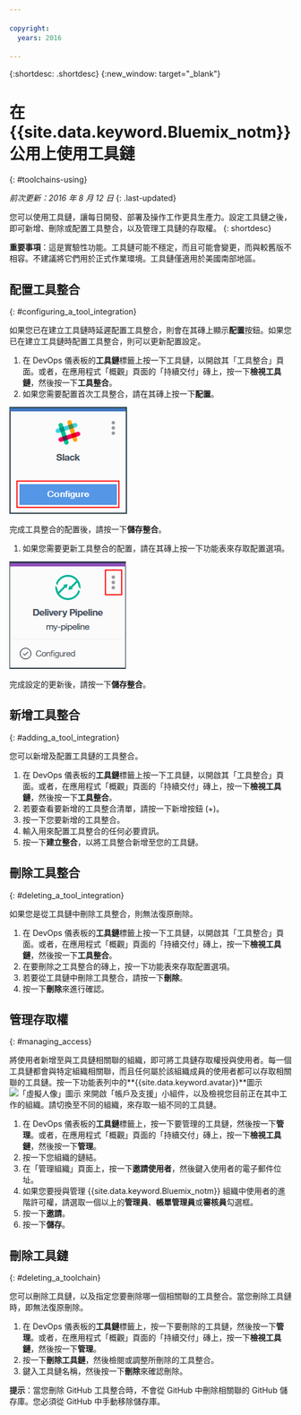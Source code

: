 ```yaml
---

copyright:
  years: 2016

---
```


{:shortdesc: .shortdesc}
{:new_window: target="_blank"}

# 在 {{site.data.keyword.Bluemix_notm}} 公用上使用工具鏈
{: #toolchains-using}

*前次更新：2016 年 8 月 12 日*
{: .last-updated}

您可以使用工具鏈，讓每日開發、部署及操作工作更具生產力。設定工具鏈之後，即可新增、刪除或配置工具整合，以及管理工具鏈的存取權。
{: shortdesc}

**重要事項**：這是實驗性功能。工具鏈可能不穩定，而且可能會變更，而與較舊版不相容。不建議將它們用於正式作業環境。工具鏈僅適用於美國南部地區。

## 配置工具整合
{: #configuring_a_tool_integration}

如果您已在建立工具鏈時延遲配置工具整合，則會在其磚上顯示**配置**按鈕。如果您已在建立工具鏈時配置工具整合，則可以更新配置設定。

1. 在 DevOps 儀表板的**工具鏈**標籤上按一下工具鏈，以開啟其「工具整合」頁面。或者，在應用程式「概觀」頁面的「持續交付」磚上，按一下**檢視工具鏈**，然後按一下**工具整合**。
1. 如果您需要配置首次工具整合，請在其磚上按一下**配置**。

  ![「配置」按鈕](images/toolchain_tile_configure.png)

 完成工具整合的配置後，請按一下**儲存整合**。
 
1. 如果您需要更新工具整合的配置，請在其磚上按一下功能表來存取配置選項。

  ![「配置」功能表](images/toolchain_tile_menu.png)
 
 完成設定的更新後，請按一下**儲存整合**。

## 新增工具整合
{: #adding_a_tool_integration}

您可以新增及配置工具鏈的工具整合。

1. 在 DevOps 儀表板的**工具鏈**標籤上按一下工具鏈，以開啟其「工具整合」頁面。或者，在應用程式「概觀」頁面的「持續交付」磚上，按一下**檢視工具鏈**，然後按一下**工具整合**。
1. 若要查看要新增的工具整合清單，請按一下新增按鈕 (+)。
1. 按一下您要新增的工具整合。
1. 輸入用來配置工具整合的任何必要資訊。 
1. 按一下**建立整合**，以將工具整合新增至您的工具鏈。

## 刪除工具整合
{: #deleting_a_tool_integration}

如果您是從工具鏈中刪除工具整合，則無法復原刪除。 

1. 在 DevOps 儀表板的**工具鏈**標籤上按一下工具鏈，以開啟其「工具整合」頁面。或者，在應用程式「概觀」頁面的「持續交付」磚上，按一下**檢視工具鏈**，然後按一下**工具整合**。
1. 在要刪除之工具整合的磚上，按一下功能表來存取配置選項。
1. 若要從工具鏈中刪除工具整合，請按一下**刪除**。
1. 按一下**刪除**來進行確認。  

## 管理存取權
{: #managing_access}

將使用者新增至與工具鏈相關聯的組織，即可將工具鏈存取權授與使用者。每一個工具鏈都會與特定組織相關聯，而且任何屬於該組織成員的使用者都可以存取相關聯的工具鏈。按一下功能表列中的**{{site.data.keyword.avatar}}**圖示 ![「虛擬人像」圖示](../icons/i-avatar-icon.svg) 來開啟「帳戶及支援」小組件，以及檢視您目前正在其中工作的組織。請切換至不同的組織，來存取一組不同的工具鏈。

<!--CA: Commenting out the content on authentication for Interconnect since it applies to GitHub Enterprise. This content can be exposed again when GHE is supported for the Dedicated Beta 2.-->

<!--You have three authentication options for your Bluemix dedicated environment: LDAP, SAML, or Web ID. 

**Important:** For this beta, Web ID authentication requires additional user management on GitHub Enterprise.

If you use LDAP or SAML authentication in your Bluemix dedicated environment, when you add users to your Bluemix org and spaces, the users can log in to GitHub Enterprise by using their Bluemix ID and password, and accounts are created for them. When you add users to your Bluemix org and spaces, they are not automatically added to the GitHub Enterprise repo. Someone who has admin privileges for the repo must add them.  

If you use Web ID authentication, when you add users to your Bluemix org and spaces, a GitHub Enterprise site administrator must set up a GitHub Enterprise account for those users. Alternatively, new users can create a toolchain, in which case a GitHub Enterprise account is created for them. However, if those users want to access repos that are associated with toolchains besides their own, they must be granted access to those repos.

To add a user: -->

1. 在 DevOps 儀表板的**工具鏈**標籤上，按一下要管理的工具鏈，然後按一下**管理**。或者，在應用程式「概觀」頁面的「持續交付」磚上，按一下**檢視工具鏈**，然後按一下**管理**。  
1. 按一下您組織的鏈結。 
1. 在「管理組織」頁面上，按一下**邀請使用者**，然後鍵入使用者的電子郵件位址。
1. 如果您要授與管理 {{site.data.keyword.Bluemix_notm}} 組織中使用者的進階許可權，請選取一個以上的**管理員**、**帳單管理員**或**審核員**勾選框。
1. 按一下**邀請**。
1. 按一下**儲存**。

## 刪除工具鏈
{: #deleting_a_toolchain}

您可以刪除工具鏈，以及指定您要刪除哪一個相關聯的工具整合。當您刪除工具鏈時，即無法復原刪除。

1. 在 DevOps 儀表板的**工具鏈**標籤上，按一下要刪除的工具鏈，然後按一下**管理**。或者，在應用程式「概觀」頁面的「持續交付」磚上，按一下**檢視工具鏈**，然後按一下**管理**。
1. 按一下**刪除工具鏈**，然後檢閱或調整所刪除的工具整合。
1. 鍵入工具鏈名稱，然後按一下**刪除**來確認刪除。  

 **提示**：當您刪除 GitHub 工具整合時，不會從 GitHub 中刪除相關聯的 GitHub 儲存庫。您必須從 GitHub 中手動移除儲存庫。
